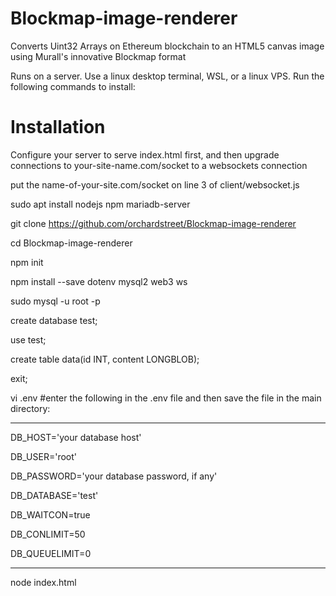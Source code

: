 
# Blockmap-image-renderer
Converts Uint32 Arrays on Ethereum blockchain to an HTML5 canvas image using Murall's innovative Blockmap format

Runs on a server.  Use a linux desktop terminal, WSL, or a linux VPS.  Run the following commands to install:

# Installation
Configure your server to serve index.html first, and then upgrade connections to your-site-name.com/socket to a websockets connection

put the name-of-your-site.com/socket on line 3 of client/websocket.js

sudo apt install nodejs npm mariadb-server

git clone https://github.com/orchardstreet/Blockmap-image-renderer

cd Blockmap-image-renderer

npm init

npm install --save dotenv mysql2 web3 ws

sudo mysql -u root -p

create database test;

use test;

create table data(id INT, content LONGBLOB);

exit;

vi .env   #enter the following in the .env file and then save the file in the main directory:

-----------------------------

DB_HOST='your database host'

DB_USER='root'

DB_PASSWORD='your database password, if any'

DB_DATABASE='test'

DB_WAITCON=true

DB_CONLIMIT=50

DB_QUEUELIMIT=0

---------------------------

node index.html
